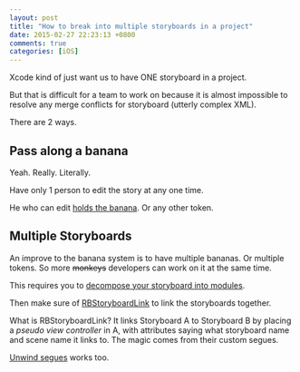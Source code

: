 ```yaml
---
layout: post
title: "How to break into multiple storyboards in a project"
date: 2015-02-27 22:23:13 +0800
comments: true
categories: [iOS]
---
```


Xcode kind of just want us to have ONE storyboard in a project.

But that is difficult for a team to work on because it is almost impossible to resolve any merge conflicts for storyboard (utterly complex XML).

There are 2 ways.

<!-- more -->

## Pass along a banana

Yeah. Really. Literally.

Have only 1 person to edit the story at any one time.

He who can edit [holds the banana](http://spin.atomicobject.com/2014/02/18/ios-storyboards-xcode5/). Or any other token.


## Multiple Storyboards

An improve to the banana system is to have multiple bananas. Or multiple tokens. So more ~~monkeys~~ developers can work on it at the same time.

This requires you to [decompose your storyboard into modules](http://robsprogramknowledge.blogspot.sg/2012/01/uistoryboard-best-practices.html).

Then make sure of [RBStoryboardLink](https://github.com/rob-brown/RBStoryboardLink) to link the storyboards together.

What is RBStoryboardLink? It links Storyboard A to Storyboard B by placing a *pseudo view controller* in A, with attributes saying what storyboard name and scene name it links to. The magic comes from their custom segues. 

[Unwind segues](http://stackoverflow.com/a/15839298/242682) works too.